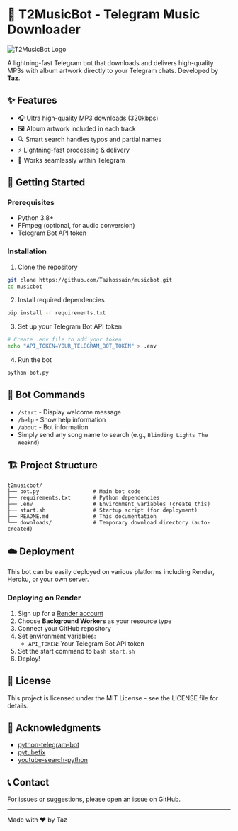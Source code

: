 # 🎵 T2MusicBot - Telegram Music Downloader
![T2MusicBot Logo](https://img.shields.io/badge/T2MusicBot-v2.0.0-blueviolet?style=for-the-badge&logo=telegram)

A lightning-fast Telegram bot that downloads and delivers high-quality MP3s with album artwork directly to your Telegram chats. Developed by **Taz**.

## ✨ Features
- 🎧 Ultra high-quality MP3 downloads (320kbps)
- 🖼️ Album artwork included in each track
- 🔍 Smart search handles typos and partial names
- ⚡ Lightning-fast processing & delivery
- 📱 Works seamlessly within Telegram

## 🚀 Getting Started

### Prerequisites
- Python 3.8+
- FFmpeg (optional, for audio conversion)
- Telegram Bot API token

### Installation
1. Clone the repository
```bash
git clone https://github.com/Tazhossain/musicbot.git
cd musicbot
```

2. Install required dependencies
```bash
pip install -r requirements.txt
```

3. Set up your Telegram Bot API token
```bash
# Create .env file to add your token
echo "API_TOKEN=YOUR_TELEGRAM_BOT_TOKEN" > .env
```

4. Run the bot
```bash
python bot.py
```

## 🤖 Bot Commands
- `/start` - Display welcome message
- `/help` - Show help information
- `/about` - Bot information
- Simply send any song name to search (e.g., `Blinding Lights The Weeknd`)

## 🏗️ Project Structure
```
t2musicbot/
├── bot.py                 # Main bot code
├── requirements.txt       # Python dependencies
├── .env                   # Environment variables (create this)
├── start.sh               # Startup script (for deployment)
├── README.md              # This documentation
└── downloads/             # Temporary download directory (auto-created)
```

## ☁️ Deployment
This bot can be easily deployed on various platforms including Render, Heroku, or your own server.

### Deploying on Render
1. Sign up for a [Render account](https://render.com/)
2. Choose **Background Workers** as your resource type
3. Connect your GitHub repository
4. Set environment variables:
   - `API_TOKEN`: Your Telegram Bot API token
5. Set the start command to `bash start.sh`
6. Deploy!

## 📝 License
This project is licensed under the MIT License - see the LICENSE file for details.

## 🙏 Acknowledgments
- [python-telegram-bot](https://github.com/python-telegram-bot/python-telegram-bot)
- [pytubefix](https://github.com/JuanBindez/pytubefix)
- [youtube-search-python](https://github.com/alexmercerind/youtube-search-python)

## 📞 Contact
For issues or suggestions, please open an issue on GitHub.

---
Made with ❤️ by Taz
